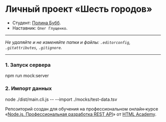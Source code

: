 # Личный проект «Шесть городов»

* Студент: [Полина Бубб](https://up.htmlacademy.ru/univer-nodejs-api/3/user/2439135).
* Наставник: `Олег Глущенко`.

---

_Не удаляйте и не изменяйте папки и файлы:_
_`.editorconfig`, `.gitattributes`, `.gitignore`._

---
### 1. Запуск сервера

npm run mock:server


### 2. Импорт данных

node ./dist/main.cli.js -- --import ./mocks/test-data.tsv


Репозиторий создан для обучения на профессиональном онлайн‑курсе «[Node.js. Профессиональная разработка REST API](https://htmlacademy.ru/profession/fullstack)» от [HTML Academy](https://htmlacademy.ru).

